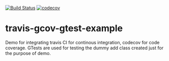 [![Build Status](https://travis-ci.org/TusharChugh/travis-gcov-gtest-example.svg?branch=master)](https://travis-ci.org/TusharChugh/travis-gcov-gtest-example) [![codecov](https://codecov.io/gh/TusharChugh/travis-gcov-gtest-example/branch/master/graph/badge.svg)](https://codecov.io/gh/TusharChugh/travis-gcov-gtest-example)

# travis-gcov-gtest-example

Demo for integrating travis CI for continous integration, codecov for code coverage. GTests are used for testing the dummy add class created just for the purpose of demo. 
